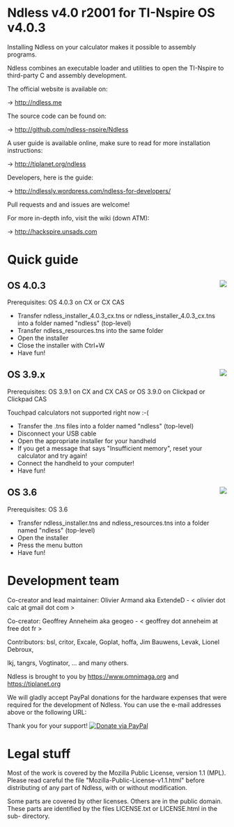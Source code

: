 Ndless v4.0 r2001 for TI-Nspire OS v4.0.3
=============================================

Installing Ndless on your calculator makes it possible to assembly programs.

Ndless combines an executable loader and utilities to open the TI-Nspire to 
third-party C and assembly development.

The official website is available on:

->    http://ndless.me

The source code can be found on:

->    http://github.com/ndless-nspire/Ndless 

A user guide is available online, make sure to read for more installation instructions:

->    http://tiplanet.org/ndless

Developers, here is the guide:

->    http://ndlessly.wordpress.com/ndless-for-developers/

Pull requests and and issues are welcome!

For more in-depth info, visit the wiki (down ATM):

->    http://hackspire.unsads.com
        
Quick guide
===========

OS 4.0.3 <img src="https://i.imgur.com/oEsrtC2.png" align="right">
--------

Prerequisites: OS 4.0.3 on CX or CX CAS

* Transfer ndless_installer_4.0.3_cx.tns or ndless_installer_4.0.3_cx.tns into a folder named "ndless" (top-level)
* Transfer ndless_resources.tns into the same folder
* Open the installer
* Close the installer with Ctrl+W
* Have fun!

OS 3.9.x <img src="https://i.imgur.com/rT8Ltmy.png" align="right">
--------

Prerequisites: OS 3.9.1 on CX and CX CAS or OS 3.9.0 on Clickpad or Clickpad CAS

Touchpad calculators not supported right now :-(

* Transfer the .tns files into a folder named "ndless" (top-level)
* Disconnect your USB cable
* Open the appropriate installer for your handheld
* If you get a message that says "Insufficient memory", reset your calculator and try again!
* Connect the handheld to your computer!
* Have fun!

OS 3.6 <img src="http://www.mirari.fr/NwM1" align="right">
------

Prerequisites: OS 3.6 

* Transfer ndless_installer.tns and ndless_resources.tns into a folder named "ndless" (top-level)
* Open the installer
* Press the menu button
* Have fun!

Development team
================

Co-creator and lead maintainer:
  Olivier Armand aka ExtendeD  - < olivier dot calc at gmail dot com >
  
Co-creator:
  Geoffrey Anneheim aka geogeo - < geoffrey dot anneheim at free dot fr >

Contributors: bsl, critor, Excale, Goplat, hoffa, Jim Bauwens, Levak, Lionel Debroux,

lkj, tangrs, Vogtinator, ... and many others.

Ndless is brought to you by https://www.omnimaga.org and https://tiplanet.org

We will gladly accept PayPal donations for the hardware expenses that were 
required for the development of Ndless. You can use the e-mail addresses above 
or the following URL:

Thank you for your support! [![Donate via PayPal](https://www.paypal.com/en_US/i/btn/btn_donate_LG.gif)](https://www.paypal.com/cgi-bin/webscr?cmd=_donations&business=olivier%2ecalc%40gmail%2ecom&lc=US&item_name=Ndless&currency_code=USD&bn=PP%2dDonationsBF%3abtn_donate_LG%2egif%3aNonHosted)

Legal stuff
===========

Most of the work is covered by the Mozilla Public License, version 1.1 (MPL). 
Please read careful the file "Mozilla-Public-License-v1.1.html" before 
distributing of any part of Ndless, with or without modification.

Some parts are covered by other licenses. Others are in the public domain. These 
parts are identified by the files LICENSE.txt or LICENSE.html in the sub-
directory.

